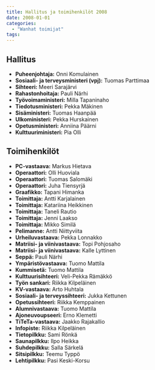 ```yaml
---
title: Hallitus ja toimihenkilöt 2008
date: 2008-01-01
categories:
  - "Wanhat toimijat"
tags:
---
```



## Hallitus
- **Puheenjohtaja:** Onni Komulainen
- **Sosiaali- ja terveysministeri (vpj):** Tuomas Parttimaa
- **Sihteeri:** Meeri Sarajärvi
- **Rahastonhoitaja:** Pauli Närhi
- **Työvoimaministeri:**	Milla Tapaninaho
- **Tiedotusministeri:** Pekka Mäkinen
- **Sisäministeri:** Tuomas Haanpää
- **Ulkoministeri:**	Pekka Hurskainen
- **Opetusministeri:**	Anniina Päärni
- **Kulttuuriministeri:** Pia Olli


## Toimihenkilöt
- **PC-vastaava:** Markus Hietava
- **Operaattori:** Olli Huoviala
- **Operaattori:** Tuomas Salomäki
- **Operaattori:** Juha Tiensyrjä
- **Graafikko:** Tapani Himanka
- **Toimittaja:** Antti Karjalainen
- **Toimittaja:** Katariina Heikkinen
- **Toimittaja:** Taneli Rautio
- **Toimittaja:** Jenni Laakso
- **Toimittaja:** Mikko Similä
- **Pelimanne:** Antti Niittyviita
- **Urheiluvastaava:** Pekka Lonnakko
- **Matriisi- ja viinivastaava:** Topi Pohjosaho
- **Matriisi- ja viinivastaava:** Kalle Lyttinen
- **Seppä:** Pauli Närhi
- **Ympäristövastaava:** Tuomo Mattila
- **Kummisetä:** Tuomo Mattila
- **Kulttuurisihteeri:** Veli-Pekka Rämäkkö
- **Työn sankari:** Riikka Kilpeläinen
- **KV-vastaava:** Arto Huhtala
- **Sosiaali- ja terveyssihteeri:** Jukka Kettunen
- **Opetussihteeri:** Riikka Kemppainen
- **Alumnivastaava:** Tuomo Mattila
- **Ajoneuvoupseeri:** Erno Klemetti
- **TiTeTa-vastaava:** Jaakko Rajakallio
- **Infopiste:** Riikka Kilpeläinen
- **Tietopilkku:** Sami Rönkä
- **Saunapilkku:** Ilpo Heikka
- **Suhdepilkku:** Salla Särkelä
- **Sitsipilkku:** Teemu Typpö
- **Lehtipilkku:** Pasi Keski-Korsu